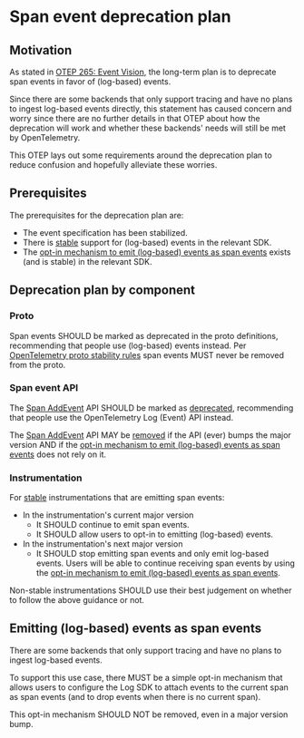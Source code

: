 # Span event deprecation plan

## Motivation

As stated in [OTEP 265: Event Vision](0265-event-vision.md),
the long-term plan is to deprecate span events in favor of
(log-based) events.

Since there are some backends that only support tracing and have no plans to
ingest log-based events directly, this statement has caused concern and worry
since there are no further details in that OTEP about how the deprecation
will work and whether these backends' needs will still be met by OpenTelemetry.

This OTEP lays out some requirements around the deprecation plan
to reduce confusion and hopefully alleviate these worries.

## Prerequisites

The prerequisites for the deprecation plan are:

- The event specification has been stabilized.
- There is [stable](../specification/versioning-and-stability.md#stable)
  support for (log-based) events in the relevant SDK.
- The [opt-in mechanism to emit (log-based) events
  as span events](#emitting-log-based-events-as-span-events)
  exists (and is stable) in the relevant SDK.

## Deprecation plan by component

### Proto

Span events SHOULD be marked as deprecated in the proto definitions,
recommending that people use (log-based) events instead. Per
[OpenTelemetry proto stability rules](https://github.com/open-telemetry/opentelemetry-proto/blob/main/README.md#stability-definition)
span events MUST never be removed from the proto.

### Span event API

The [Span AddEvent](../specification/trace/api.md#add-events) API
SHOULD be marked as
[deprecated](../specification/versioning-and-stability.md#deprecated),
recommending that people use the OpenTelemetry Log (Event) API instead.

The [Span AddEvent](../specification/trace/api.md#add-events) API
MAY be [removed](../specification/versioning-and-stability.md#removed)
if the API (ever) bumps the major version
AND if the [opt-in mechanism to emit (log-based) events
as span events](#emitting-log-based-events-as-span-events)
does not rely on it.

### Instrumentation

For [stable](../specification/versioning-and-stability.md#stable)
instrumentations that are emitting span events:

- In the instrumentation's current major version
  - It SHOULD continue to emit span events.
  - It SHOULD allow users to opt-in to emitting (log-based) events.
- In the instrumentation's next major version
  - It SHOULD stop emitting span events and only emit log-based events.
    Users will be able to continue receiving span events by using the
    [opt-in mechanism to emit (log-based) events
    as span events](#emitting-log-based-events-as-span-events).

Non-stable instrumentations SHOULD use their best judgement on whether to follow
the above guidance or not.

## Emitting (log-based) events as span events

There are some backends that only support tracing and have no plans
to ingest log-based events.

To support this use case, there MUST be a simple opt-in mechanism that allows
users to configure the Log SDK to attach events to the current span as span events
(and to drop events when there is no current span).

This opt-in mechanism SHOULD NOT be removed, even in a major version bump.
